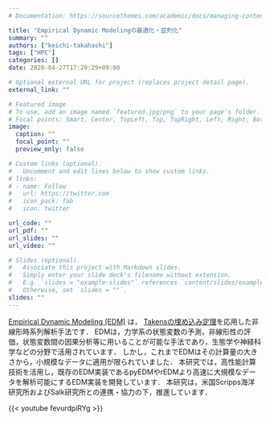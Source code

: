 ```yaml
---
# Documentation: https://sourcethemes.com/academic/docs/managing-content/

title: "Empirical Dynamic Modelingの最適化・並列化"
summary: ""
authors: ["keichi-takahashi"]
tags: ["HPC"]
categories: []
date: 2020-04-27T17:20:29+09:00

# Optional external URL for project (replaces project detail page).
external_link: ""

# Featured image
# To use, add an image named `featured.jpg/png` to your page's folder.
# Focal points: Smart, Center, TopLeft, Top, TopRight, Left, Right, BottomLeft, Bottom, BottomRight.
image:
  caption: ""
  focal_point: ""
  preview_only: false

# Custom links (optional).
#   Uncomment and edit lines below to show custom links.
# links:
# - name: Follow
#   url: https://twitter.com
#   icon_pack: fab
#   icon: twitter

url_code: ""
url_pdf: ""
url_slides: ""
url_video: ""

# Slides (optional).
#   Associate this project with Markdown slides.
#   Simply enter your slide deck's filename without extension.
#   E.g. `slides = "example-slides"` references `content/slides/example-slides.md`.
#   Otherwise, set `slides = ""`.
slides: ""
---
```


[Empirical Dynamic Modeling (EDM)](https://deepeco.ucsd.edu/nonlinear-dynamics-research/edm/) は，
[Takensの埋め込み定理](https://doi.org/10.3156/jfuzzy.10.4_82)を応用した非線形時系列解析手法です．
EDMは，力学系の状態変数の予測，非線形性の評価，状態変数間の因果分析等に用いることが可能な手法であり，生態学や神経科学などの分野で活用されています．
しかし，これまでEDMはその計算量の大きさから，小規模なデータに適用が限られていました．
本研究では，高性能計算技術を活用し，既存のEDM実装であるpyEDMやrEDMより高速に大規模なデータを解析可能にするEDM実装を開発しています．
本研究は，米国Scripps海洋研究所およびSalk研究所との連携・協力の下，推進しています．

{{< youtube fevurdpiRYg >}}
